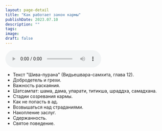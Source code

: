 ```yaml
---
layout: page-detail
title: "Как работает закон кармы"
publishDate: 2023.07.10
description: ""
tags:
image:
draft: false
---
```


<audio title="2023.07.10 - Как работает закон кармы.mp3" src="https://filer-api.advayta.org/v1.0/public/files/74018" controls=""></audio>

* Текст "Шива-пурана" (Видьешвара-самхита, глава 12).
* Добродетель и грехи.
* Важность раскаяния.
* Шатсампат: шама, дама, упарати, титикша, шраддха, самадхана.
* Стадии созревания кармы.
* Как не попасть в ад.
* Возвышаться над страданиями.
* Накопление заслуг.
* Сдержанность.
* Святое поведение.

  
